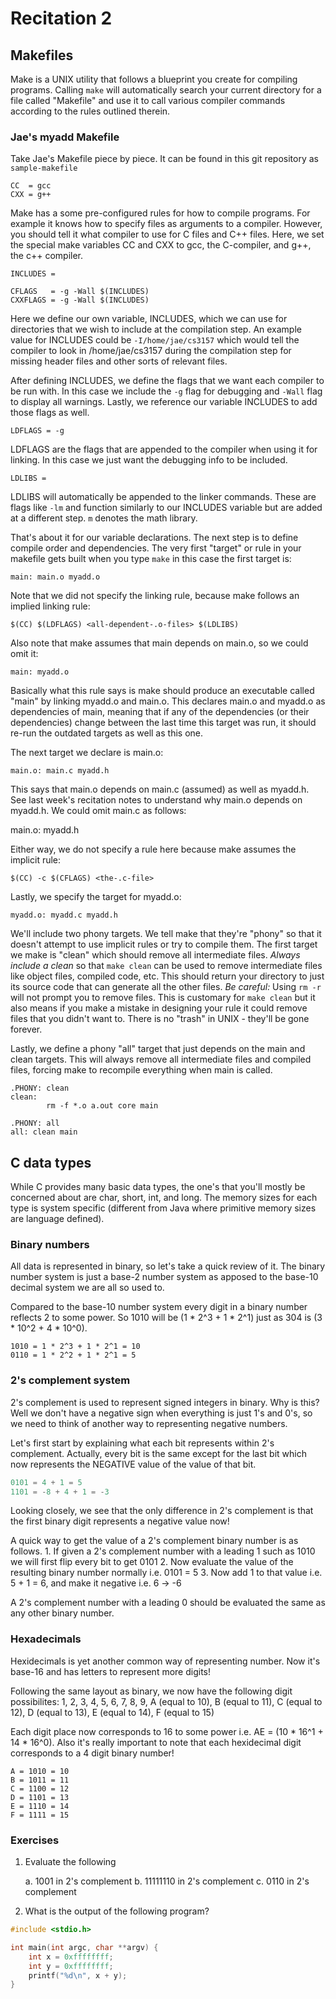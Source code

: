 # Recitation 2 #

## Makefiles ##

Make is a UNIX utility that follows a blueprint you create for compiling
programs. Calling `make` will automatically search your current directory for a
file called "Makefile" and use it to call various compiler commands according to
the rules outlined therein. 

### Jae's myadd Makefile ###

Take Jae's Makefile piece by piece. It can be found in this git repository as
`sample-makefile`

```make
CC  = gcc
CXX = g++
```

Make has a some pre-configured rules for how to compile programs. For example it
knows how to specify files as arguments to a compiler. However, you should tell
it what compiler to use for C files and C++ files. Here, we set the
special make variables CC and CXX to gcc, the C-compiler, and g++, the c++
compiler.

```make
INCLUDES =

CFLAGS   = -g -Wall $(INCLUDES)
CXXFLAGS = -g -Wall $(INCLUDES)
```

Here we define our own variable, INCLUDES, which we can use for directories that
we wish to include at the compilation step. An example value for INCLUDES could
be `-I/home/jae/cs3157` which would tell the compiler to look in
/home/jae/cs3157 during the compilation step for missing header files and other
sorts of relevant files.

After defining INCLUDES, we define the flags that we want each compiler to be
run with. In this case we include the `-g` flag for debugging and `-Wall` flag
to display all warnings. Lastly, we reference our variable INCLUDES to add those
flags as well.

```make
LDFLAGS = -g
```

LDFLAGS are the flags that are appended to the compiler when using it for
linking. In this case we just want the debugging info to be included.

```make
LDLIBS =
```

LDLIBS will automatically be appended to the linker commands. These are flags
like `-lm` and function similarly to our INCLUDES variable but are added at a
different step. `m` denotes the math library.

That's about it for our variable declarations. The next step is to define
compile order and dependencies. The very first "target" or rule in your makefile
gets built when you type `make` in this case the first target is:

```make
main: main.o myadd.o
```

Note that we did not specify the linking rule, because make follows an implied
linking rule:

    $(CC) $(LDFLAGS) <all-dependent-.o-files> $(LDLIBS)

Also note that make assumes that main depends on main.o, so we could omit it:

    main: myadd.o 

Basically what this rule says is make should produce an executable called "main"
by linking myadd.o and main.o. This declares main.o and myadd.o as dependencies
of main, meaning that if any of the dependencies (or their dependencies) change 
between the last time this target was run, it should re-run the outdated targets
as well as this one.

The next target we declare is main.o:

```make
main.o: main.c myadd.h
```

This says that main.o depends on main.c (assumed) as well as myadd.h. See last
week's recitation notes to understand why main.o depends on myadd.h. We could
omit main.c as follows:

  main.o: myadd.h

Either way, we do not specify a rule here because make assumes the implicit
rule:

    $(CC) -c $(CFLAGS) <the-.c-file>

Lastly, we specify the target for myadd.o:

```make
myadd.o: myadd.c myadd.h
```

We'll include two phony targets. We tell make that they're "phony" so that it
doesn't attempt to use implicit rules or try to compile them. The first target
we make is "clean" which should remove all intermediate files. *Always include a
clean* so that `make clean` can be used to remove intermediate files like object
files, compiled code, etc. This should return your directory to just its source
code that can generate all the other files. *Be careful:* Using `rm -r` will not
prompt you to remove files. This is customary for `make clean` but it also means
if you make a mistake in designing your rule it could remove files that you
didn't want to. There is no "trash" in UNIX - they'll be gone forever.

Lastly, we define a phony "all" target that just depends on the main and clean
targets. This will always remove all intermediate files and compiled files,
forcing make to recompile everything when main is called.

```make
.PHONY: clean
clean:
        rm -f *.o a.out core main

.PHONY: all
all: clean main
```

## C data types ##

While C provides many basic data types, the one's that you'll mostly be concerned about are char, short, int, and long. The memory sizes for each type is system specific (different from Java where primitive memory sizes are language defined). 

### Binary numbers ###

All data is represented in binary, so let's take a quick review of it. The binary number system is just a base-2 number system as apposed to the base-10 decimal system we are all so used to. 

Compared to the base-10 number system every digit in a binary number reflects 2 to some power. So 1010 will be (1 * 2^3 + 1 * 2^1) just as 304 is (3 * 10^2 + 4 * 10^0).

```
1010 = 1 * 2^3 + 1 * 2^1 = 10
0110 = 1 * 2^2 + 1 * 2^1 = 5
```

### 2's complement system ###

2's complement is used to represent signed integers in binary. Why is this? Well we don't have a negative sign when everything is just 1's and 0's, so we need to think of another way to representing negative numbers.

Let's first start by explaining what each bit represents within 2's complement. Actually, every bit is the same except for the last bit which now represents the NEGATIVE value of the value of that bit.

```c
0101 = 4 + 1 = 5
1101 = -8 + 4 + 1 = -3
```

Looking closely, we see that the only difference in 2's complement is that the first binary digit represents a negative value now! 

A quick way to get the value of a 2's complement binary number is as follows.
	1. If given a 2's complement number with a leading 1 such as 1010 we will first flip every bit to get 0101
	2. Now evaluate the value of the resulting binary number normally i.e. 0101 = 5
	3. Now add 1 to that value i.e. 5 + 1 = 6, and make it negative i.e. 6 -> -6

A 2's complement number with a leading 0 should be evaluated the same as any other binary number.

### Hexadecimals ###

Hexidecimals is yet another common way of representing number. Now it's base-16 and has letters to represent more digits!

Following the same layout as binary, we now have the following digit possibilites:
	1, 2, 3, 4, 5, 6, 7, 8, 9, A (equal to 10), B (equal to 11), C (equal to 12), D (equal to 13), E (equal to 14), F (equal to 15)

Each digit place now corresponds to 16 to some power i.e. AE = (10 * 16^1 + 14 * 16^0). Also it's really important to note that each hexidecimal digit corresponds to a 4 digit binary number!

```
A = 1010 = 10
B = 1011 = 11
C = 1100 = 12
D = 1101 = 13
E = 1110 = 14
F = 1111 = 15
```

### Exercises ###

1. Evaluate the following

	a. 1001 in 2's complement
	b. 11111110 in 2's complement
	c. 0110 in 2's complement

2. What is the output of the following program?

```c
#include <stdio.h>

int main(int argc, char **argv) {
	int x = 0xffffffff;
	int y = 0xffffffff;
	printf("%d\n", x + y);
}
```
